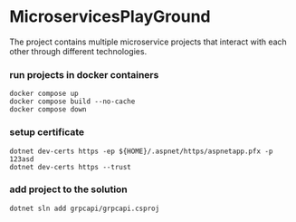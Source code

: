 # MicroservicesPlayGround
The project contains multiple microservice projects that interact with each other through different technologies.


### run projects in docker containers
```
docker compose up
docker compose build --no-cache
docker compose down
```

### setup certificate
```
dotnet dev-certs https -ep ${HOME}/.aspnet/https/aspnetapp.pfx -p 123asd
dotnet dev-certs https --trust
```

### add project to the solution
```
dotnet sln add grpcapi/grpcapi.csproj 
```